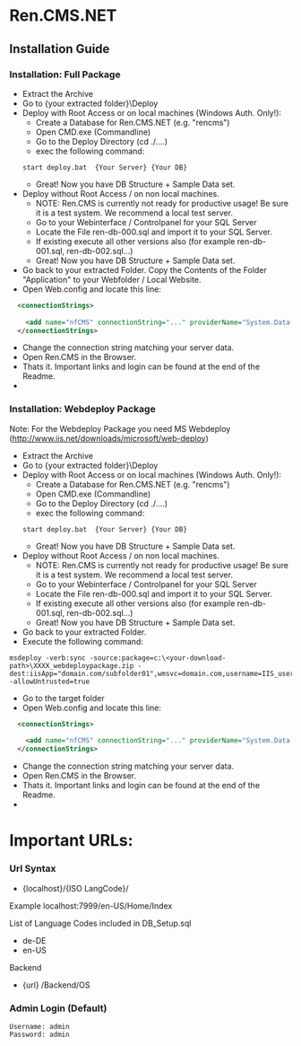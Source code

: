 Ren.CMS.NET
===========
## Installation Guide
### Installation: Full Package
* Extract the Archive
* Go to {your extracted folder}\Deploy
* Deploy with Root Access or on local machines (Windows Auth. Only!):
  * Create a Database for Ren.CMS.NET (e.g. "rencms")
  * Open CMD.exe (Commandline)
  * Go to the Deploy Directory (cd ./....)
  * exec the following command: 
  ```  
  start deploy.bat  {Your Server} {Your DB}
  ```
  * Great! Now you have DB Structure + Sample Data set.
* Deploy without Root Access / on non local machines.
  * NOTE: Ren.CMS is currently not ready for productive usage! Be sure it is a test system. We recommend a local test server.
  * Go to your Webinterface / Controlpanel for your SQL Server
  * Locate the File ren-db-000.sql and import it to your SQL Server.
  * If existing execute all other versions also (for example ren-db-001.sql, ren-db-002.sql...)
  * Great! Now you have DB Structure + Sample Data set.
* Go back to your extracted Folder. Copy the Contents of the Folder "Application" to your Webfolder  / Local Website.
* Open Web.config and locate this line:
``` XML
  <connectionStrings>
 
    <add name="nfCMS" connectionString="..." providerName="System.Data.SqlClient" />
  </connectionStrings>
```
* Change the connection string matching your server data.
* Open Ren.CMS in the Browser. 
* Thats it. Important links and login can be found at the end of the Readme.
*

### Installation: Webdeploy Package
Note: For the Webdeploy Package you need MS Webdeploy (http://www.iis.net/downloads/microsoft/web-deploy)
* Extract the Archive
* Go to {your extracted folder}\Deploy
* Deploy with Root Access or on local machines (Windows Auth. Only!):
  * Create a Database for Ren.CMS.NET (e.g. "rencms")
  * Open CMD.exe (Commandline)
  * Go to the Deploy Directory (cd ./....)
  * exec the following command: 
  ```  
  start deploy.bat  {Your Server} {Your DB}
  ```
  * Great! Now you have DB Structure + Sample Data set.
* Deploy without Root Access / on non local machines.
  * NOTE: Ren.CMS is currently not ready for productive usage! Be sure it is a test system. We recommend a local test server.
  * Go to your Webinterface / Controlpanel for your SQL Server
  * Locate the File ren-db-000.sql and import it to your SQL Server.
  * If existing execute all other versions also (for example ren-db-001.sql, ren-db-002.sql...)
  * Great! Now you have DB Structure + Sample Data set.
* Go back to your extracted Folder.
* Execute the following command:
```
msdeploy -verb:sync -source:package=c:\<your-download-path>\XXXX_webdeploypackage.zip -dest:iisApp="domain.com/subfolder01",wmsvc=domain.com,username=IIS_username,password=IIS_password,skipAppCreation=false -allowUntrusted=true
```
* Go to the target folder
* Open Web.config and locate this line:
``` XML
  <connectionStrings>
 
    <add name="nfCMS" connectionString="..." providerName="System.Data.SqlClient" />
  </connectionStrings>
```
* Change the connection string matching your server data.
* Open Ren.CMS in the Browser. 
* Thats it. Important links and login can be found at the end of the Readme.
*

  
 
 
Important URLs:
===============

### Url Syntax
* {localhost}/{ISO LangCode}/
 
 Example
 localhost:7999/en-US/Home/Index
 
 List of Language Codes included in DB_Setup.sql
 * de-DE
 * en-US

 Backend
 * {url} /Backend/OS

### Admin Login (Default)
```
Username: admin
Password: admin
```
  
